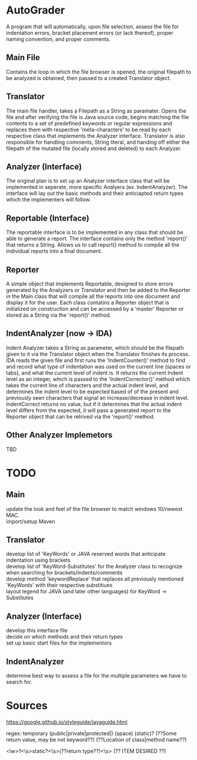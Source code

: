 # AutoGrader

A program that will automatically, upon file selection, assess the file for indentation errors, bracket placement errors (or lack thereof),
proper naming convention, and proper comments.

## Main File

Contains the loop in which the file browser is opened, the original filepath to be analyzed is obtained, then passed to a created Translator object.

## Translator
The main file handler, takes a Filepath as a String as paramater. Opens the file and after verifying the file is Java source code, begins matching the file contents
to a set of predefined keywords or regular expressions and replaces them with respective 'meta-characters' to be read by each respective class that implements 
the Analyzer interface. Translator is also responsible for handling comments, String literal, and handing off either the filepath of the mutated file (locally 
stored and deleted) to each Analyzer.

## Analyzer (Interface)

The original plan is to set up an Analyzer interface class that will be implemented in seperate, more specific Analyers 
(ex. IndentAnalyzer). The interface will lay out the basic methods and their anticiapted return types which the implementers will follow.

## Reportable (Interface)
The reportable interface is to be implemented in any class that should be able to generate a report. The interface contains only the method 'report()' that
returns a String. Allows us to call report() method to compile all the individual reports into a final document.

## Reporter 
A simple object that implements Reportable, designed to store errors generated by the Analyzers or Translator and then be added to the Reporter in the Main class
that will compile all the reports into one document and display it for the user. Each class contatins a Reporter object that is initialized on construction and can
be accessed by a 'master' Reporter or stored as a String via the 'report()' method.

## IndentAnalyzer (now -> IDA)
Indent Analyzer takes a String as parameter, which should be the filepath given to it via the Translator object when the Translator finishes its process. IDA 
reads the given file and first runs the 'IndentCounter()' method to find and record what type of indentation was used on the current line (spaces or tabs), 
and what the current level of indent is. It returns the current Indent level as an integer, which is passed to the 'IndentCorrector()' method which takes the 
current line of characters and the actual indent level, and determines the indent level to be expected based of of the present and previously seen characters that
signal an increase/decrease in indent level. IndentCorrect returns no value, but if it determines that the actual indent level differs from the expected, it will 
pass a generated report to the Reporter object that can be retrived via the 'report()' method.


## Other Analyzer Implemetors

TBD



# TODO

## Main
update the look and feel of the file browser to match windows 10/newest MAC. <br />
import/setup Maven <br />

## Translator
develop list of 'KeyWords' or JAVA reserved words that anticipate indentation using brackets <br />
develop list of 'KeyWord-Substitutes' for the Analyzer class to recognize when searching for brackets/indents/comments <br />
develop method 'keywordReplace' that replaces all previously mentioned 'KeyWords' with their respective substitiues <br />
layout legend for JAVA (and later other languages) for KeyWord -> Substitutes <br />

## Analyzer (Interface)
develop this interface file <br />
decide on which methods and their return types <br />
set up basic start files for the implementors <br />

## IndentAnalyzer
determine best way to assess a file for the multiple parameters we have to search for. <br />


# Sources
https://google.github.io/styleguide/javaguide.html <br />


regex: temporary
(public|private|protected|) (space) (static)? (??Some return value, may be not keyword??) (??Location of class|method name??)


<\\w>1<\\s>static?<\\s>(??return type??)<\\s> (?? ITEM DESIRED ??)
